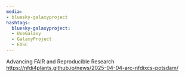 ```yaml
---
media:
- bluesky-galaxyproject
hashtags:
  bluesky-galaxyproject:
  - UseGalaxy
  - GalaxyProject
  - EOSC
---
```

Advancing FAIR and Reproducible Research
https://nfdi4plants.github.io/news/2025-04-04-arc-nfdixcs-potsdam/